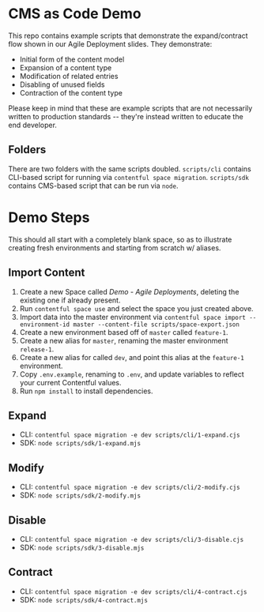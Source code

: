 # CMS as Code Demo

This repo contains example scripts that demonstrate the expand/contract flow shown in our Agile Deployment slides. They demonstrate:

- Initial form of the content model
- Expansion of a content type
- Modification of related entries
- Disabling of unused fields
- Contraction of the content type

Please keep in mind that these are example scripts that are not necessarily written to production standards -- they're instead written to educate the end developer.

## Folders

There are two folders with the same scripts doubled. `scripts/cli` contains CLI-based script for running via `contentful space migration`. `scripts/sdk` contains CMS-based script that can be run via `node`.

# Demo Steps

This should all start with a completely blank space, so as to illustrate creating fresh environments and starting from scratch w/ aliases.

## Import Content

1. Create a new Space called _Demo - Agile Deployments_, deleting the existing one if already present.
2. Run `contentful space use` and select the space you just created above.
3. Import data into the master environment via `contentful space import --environment-id master --content-file scripts/space-export.json`
4. Create a new environment based off of `master` called `feature-1`.
5. Create a new alias for `master`, renaming the master environment `release-1`.
6. Create a new alias for called `dev`, and point this alias at the `feature-1` environment.
7. Copy `.env.example`, renaming to `.env`, and update variables to reflect your current Contentful values.
8. Run `npm install` to install dependencies.

## Expand

- CLI: `contentful space migration -e dev scripts/cli/1-expand.cjs`
- SDK: `node scripts/sdk/1-expand.mjs`

## Modify

- CLI: `contentful space migration -e dev scripts/cli/2-modify.cjs`
- SDK: `node scripts/sdk/2-modify.mjs`

## Disable

- CLI: `contentful space migration -e dev scripts/cli/3-disable.cjs`
- SDK: `node scripts/sdk/3-disable.mjs`

## Contract

- CLI: `contentful space migration -e dev scripts/cli/4-contract.cjs`
- SDK: `node scripts/sdk/4-contract.mjs`
